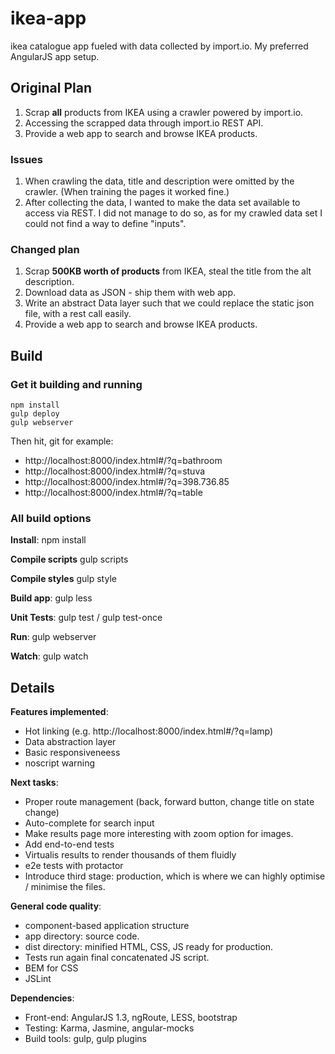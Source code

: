 # ikea-app
ikea catalogue app fueled with data collected by import.io. My preferred AngularJS app setup.

## Original Plan
  1.  Scrap **all** products from IKEA using a crawler powered by import.io.
  2.  Accessing the scrapped data through import.io REST API.
  3.  Provide a web app to search and browse IKEA products.

### Issues
  1.  When crawling the data, title and description were omitted by the crawler. (When training the pages it worked fine.)
  2.  After collecting the data, I wanted to make the data set available to access via REST.
      I did not manage to do so, as for my crawled data set I could not find a way to define "inputs".
      
### Changed plan
  1.  Scrap **500KB worth of products** from IKEA, steal the title from the alt description.
  2.  Download data as JSON - ship them with web app.
  3.  Write an abstract Data layer such that we could replace the static json file, with a rest call easily.
  3.  Provide a web app to search and browse IKEA products.


## Build

### Get it building and running
    npm install
    gulp deploy
    gulp webserver

Then hit, git for example:
  * http://localhost:8000/index.html#/?q=bathroom
  * http://localhost:8000/index.html#/?q=stuva
  * http://localhost:8000/index.html#/?q=398.736.85
  * http://localhost:8000/index.html#/?q=table
    
### All build options
**Install**:
npm install

**Compile scripts**
gulp scripts

**Compile styles**
gulp style

**Build app**:
gulp less

**Unit Tests**:
gulp test / gulp test-once

**Run**:
gulp webserver

**Watch**: 
gulp watch


## Details

**Features implemented**:
  * Hot linking (e.g. http://localhost:8000/index.html#/?q=lamp)
  * Data abstraction layer
  * Basic responsiveneess
  * noscript warning

**Next tasks**:
  * Proper route management (back, forward button, change title on state change)
  * Auto-complete for search input
  * Make results page more interesting with zoom option for images.
  * Add end-to-end tests
  * Virtualis results to render thousands of them fluidly
  * e2e tests with protactor
  * Introduce third stage: production, which is where we can highly optimise / minimise the files.
  
**General code quality**:
  * component-based application structure
  * app directory: source code.
  * dist directory: minified HTML, CSS, JS ready for production.
  * Tests run again final concatenated JS script.
  * BEM for CSS
  * JSLint
  
**Dependencies**:
  * Front-end: AngularJS 1.3, ngRoute, LESS, bootstrap
  * Testing: Karma, Jasmine, angular-mocks
  * Build tools: gulp, gulp plugins